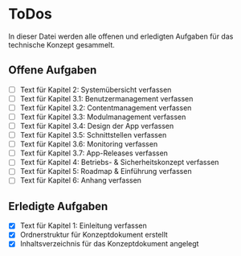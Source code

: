 # ToDos

In dieser Datei werden alle offenen und erledigten Aufgaben für das technische Konzept gesammelt.

## Offene Aufgaben

- [ ] Text für Kapitel 2: Systemübersicht verfassen
- [ ] Text für Kapitel 3.1: Benutzermanagement verfassen
- [ ] Text für Kapitel 3.2: Contentmanagement verfassen
- [ ] Text für Kapitel 3.3: Modulmanagement verfassen
- [ ] Text für Kapitel 3.4: Design der App verfassen
- [ ] Text für Kapitel 3.5: Schnittstellen verfassen
- [ ] Text für Kapitel 3.6: Monitoring verfassen
- [ ] Text für Kapitel 3.7: App-Releases verfassen
- [ ] Text für Kapitel 4: Betriebs- & Sicherheitskonzept verfassen
- [ ] Text für Kapitel 5: Roadmap & Einführung verfassen
- [ ] Text für Kapitel 6: Anhang verfassen

## Erledigte Aufgaben

- [x] Text für Kapitel 1: Einleitung verfassen
- [x] Ordnerstruktur für Konzeptdokument erstellt
- [x] Inhaltsverzeichnis für das Konzeptdokument angelegt
